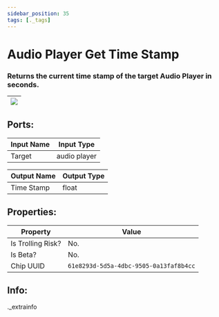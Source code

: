 ```yaml
---
sidebar_position: 35
tags: [._tags]
---
```


# Audio Player Get Time Stamp


### Returns the current time stamp of the target Audio Player in seconds.

| ![](https://images-ext-2.discordapp.net/external/MPmIaQzlEPmgGWlgi-WxBBXt0Bjv_zWPkg1y1f_sy3s/https/www.recroomcircuits.com/image/circuit/absolute-value?width=206&height=108) |
|-----|

## Ports:

| Input Name | Input Type |
|-----------|-----------|
| Target | audio player |

| Output Name | Output Type |
|-----------|-----------|
| Time Stamp | float |

## Properties:

| Property  | Value |
|-------------------|-----------|
| Is Trolling Risk? | No. |
| Is Beta? | No. |
| Chip UUID | `61e8293d-5d5a-4dbc-9505-0a13faf8b4cc` |

## Info:
._extrainfo